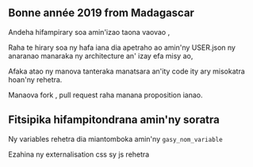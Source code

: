 ## Bonne année 2019 from Madagascar
Andeha hifampirary soa amin'izao taona vaovao ,

Raha te hirary soa ny hafa iana dia apetraho ao amin'ny USER.json ny anaranao manaraka ny architecture an' izay efa misy ao,

Afaka atao ny manova tanteraka manatsara an'ity code ity ary misokatra hoan'ny rehetra.

Manaova fork , pull request raha manana proposition ianao.

## Fitsipika hifampitondrana amin'ny soratra

Ny variables rehetra dia miantomboka amin'ny ```gasy_nom_variable```

Ezahina ny externalisation css sy js rehetra
